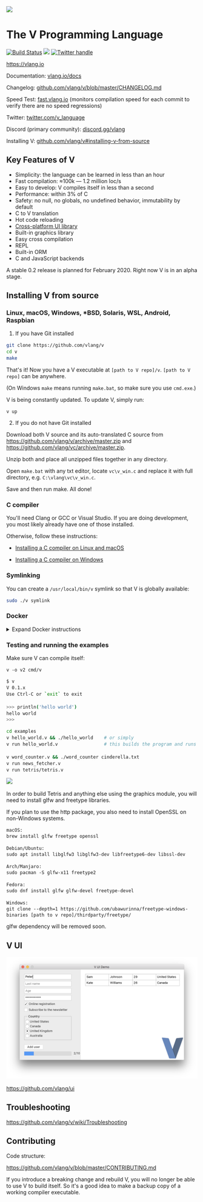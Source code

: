 <img width="80" src="https://raw.githubusercontent.com/donnisnoni95/v-logo/master/dist/v-logo.svg?sanitize=true">

# The V Programming Language

[![Build Status](https://github.com/vlang/v/workflows/CI/badge.svg)](https://github.com/vlang/v/commits/master)
<a href='https://patreon.com/vlang'><img src='https://img.shields.io/endpoint.svg?url=https%3A%2F%2Fshieldsio-patreon.herokuapp.com%2Fvlang%2Fpledges&style=for-the-badge' height='20'></a>
[![Twitter handle][]][Twitter badge]


https://vlang.io

Documentation: [vlang.io/docs](https://vlang.io/docs)

Changelog: [github.com/vlang/v/blob/master/CHANGELOG.md](https://github.com/vlang/v/blob/master/CHANGELOG.md)

Speed Test: [fast.vlang.io](https://fast.vlang.io/) (monitors compilation speed for each commit to verify there are no speed regressions)

Twitter: [twitter.com/v_language](https://twitter.com/v_language)

Discord (primary community): [discord.gg/vlang](https://discord.gg/vlang)

Installing V: [github.com/vlang/v#installing-v-from-source](https://github.com/vlang/v#installing-v-from-source)


## Key Features of V

- Simplicity: the language can be learned in less than an hour
- Fast compilation: ≈100k — 1.2 million loc/s
- Easy to develop: V compiles itself in less than a second
- Performance: within 3% of C
- Safety: no null, no globals, no undefined behavior, immutability by default
- C to V translation
- Hot code reloading
- [Cross-platform UI library](https://github.com/vlang/ui)
- Built-in graphics library
- Easy cross compilation
- REPL
- Built-in ORM
- C and JavaScript backends

A stable 0.2 release is planned for February 2020. Right now V is in an alpha stage.

## Installing V from source

### Linux, macOS, Windows, *BSD, Solaris, WSL, Android, Raspbian

1. If you have Git installed 

```bash
git clone https://github.com/vlang/v
cd v
make
```

That's it! Now you have a V executable at `[path to V repo]/v`. `[path to V repo]` can be anywhere.

(On Windows `make` means running `make.bat`, so make sure you use `cmd.exe`.)

V is being constantly updated. To update V, simply run:

```
v up
```

2. If you do not have Git installed

Download both V source and its auto-translated C source from https://github.com/vlang/v/archive/master.zip and https://github.com/vlang/vc/archive/master.zip.

Unzip both and place all unzipped files together in any directory.

Open `make.bat` with any txt editor, locate `vc\v_win.c` and replace it with full directory, e.g. `C:\vlang\vc\v_win.c`.

Save and then run make. All done!


### C compiler

You'll need Clang or GCC or Visual Studio. If you are doing development, you most likely already have one of those installed.

Otherwise, follow these instructions:

- [Installing a C compiler on Linux and macOS](https://github.com/vlang/v/wiki/Installing-a-C-compiler-on-Linux-and-macOS)

- [Installing a C compiler on Windows](https://github.com/vlang/v/wiki/Installing-a-C-compiler-on-Windows)

### Symlinking

You can create a `/usr/local/bin/v` symlink so that V is globally available:

```bash
sudo ./v symlink
```

### Docker

<details><summary>Expand Docker instructions</summary>

```bash
git clone https://github.com/vlang/v
cd v
docker build -t vlang .
docker run --rm -it vlang:latest
v
```

### Docker with Alpine/musl:
```bash
git clone https://github.com/vlang/v
cd v
docker build -t vlang --file=Dockerfile.alpine .
docker run --rm -it vlang:latest
/usr/local/v/v
```
</details>


### Testing and running the examples

Make sure V can compile itself:

```
v -o v2 cmd/v
```

```bash
$ v
V 0.1.x
Use Ctrl-C or `exit` to exit

>>> println('hello world')
hello world
>>>
```

```bash
cd examples
v hello_world.v && ./hello_world    # or simply
v run hello_world.v                 # this builds the program and runs it right away

v word_counter.v && ./word_counter cinderella.txt
v run news_fetcher.v
v run tetris/tetris.v
```

<img src='https://raw.githubusercontent.com/vlang/v/master/examples/tetris/screenshot.png' width=300>

In order to build Tetris and anything else using the graphics module, you will need to install glfw and freetype libraries.

If you plan to use the http package, you also need to install OpenSSL on non-Windows systems.

```
macOS:
brew install glfw freetype openssl

Debian/Ubuntu:
sudo apt install libglfw3 libglfw3-dev libfreetype6-dev libssl-dev

Arch/Manjaro:
sudo pacman -S glfw-x11 freetype2

Fedora:
sudo dnf install glfw glfw-devel freetype-devel

Windows:
git clone --depth=1 https://github.com/ubawurinna/freetype-windows-binaries [path to v repo]/thirdparty/freetype/

```

glfw dependency will be removed soon.

## V UI

<a href="https://github.com/vlang/ui">
<img src='https://raw.githubusercontent.com/vlang/ui/master/examples/screenshot.png' width=712>
</a>

https://github.com/vlang/ui

<!---
## JavaScript backend

[examples/hello_v_js.v](examples/hello_v_js.v):

```v
fn main() {
        for i := 0; i < 3; i++ {
                println('Hello from V.js')
        }
}
```

```bash
v -o hi.js examples/hello_v_js.v && node hi.js
Hello from V.js
Hello from V.js
Hello from V.js
```
-->

## Troubleshooting

https://github.com/vlang/v/wiki/Troubleshooting


## Contributing

Code structure:

https://github.com/vlang/v/blob/master/CONTRIBUTING.md

If you introduce a breaking change and rebuild V, you will no longer be able to use V to build itself. So it's a good idea to make a backup copy of a working compiler executable.

[Twitter handle]: https://img.shields.io/twitter/follow/v_language.svg?style=social&label=Follow
[Twitter badge]: https://twitter.com/v_language
